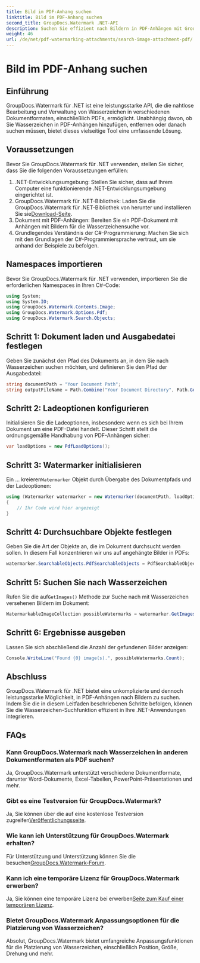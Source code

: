 ```yaml
---
title: Bild im PDF-Anhang suchen
linktitle: Bild im PDF-Anhang suchen
second_title: GroupDocs.Watermark .NET-API
description: Suchen Sie effizient nach Bildern in PDF-Anhängen mit GroupDocs.Watermark für .NET. Vereinfachen Sie mühelos Ihren Wasserzeichenverwaltungsprozess.
weight: 46
url: /de/net/pdf-watermarking-attachments/search-image-attachment-pdf/
---
```


# Bild im PDF-Anhang suchen

## Einführung
GroupDocs.Watermark für .NET ist eine leistungsstarke API, die die nahtlose Bearbeitung und Verwaltung von Wasserzeichen in verschiedenen Dokumentformaten, einschließlich PDFs, ermöglicht. Unabhängig davon, ob Sie Wasserzeichen in PDF-Anhängen hinzufügen, entfernen oder danach suchen müssen, bietet dieses vielseitige Tool eine umfassende Lösung.
## Voraussetzungen
Bevor Sie GroupDocs.Watermark für .NET verwenden, stellen Sie sicher, dass Sie die folgenden Voraussetzungen erfüllen:
1. .NET-Entwicklungsumgebung: Stellen Sie sicher, dass auf Ihrem Computer eine funktionierende .NET-Entwicklungsumgebung eingerichtet ist.
2.  GroupDocs.Watermark für .NET-Bibliothek: Laden Sie die GroupDocs.Watermark für .NET-Bibliothek von herunter und installieren Sie sie[Download-Seite](https://releases.groupdocs.com/Watermark/net/).
3. Dokument mit PDF-Anhängen: Bereiten Sie ein PDF-Dokument mit Anhängen mit Bildern für die Wasserzeichensuche vor.
4. Grundlegendes Verständnis der C#-Programmierung: Machen Sie sich mit den Grundlagen der C#-Programmiersprache vertraut, um sie anhand der Beispiele zu befolgen.

## Namespaces importieren
Bevor Sie GroupDocs.Watermark für .NET verwenden, importieren Sie die erforderlichen Namespaces in Ihren C#-Code:
```csharp
using System;
using System.IO;
using GroupDocs.Watermark.Contents.Image;
using GroupDocs.Watermark.Options.Pdf;
using GroupDocs.Watermark.Search.Objects;
```
## Schritt 1: Dokument laden und Ausgabedatei festlegen
Geben Sie zunächst den Pfad des Dokuments an, in dem Sie nach Wasserzeichen suchen möchten, und definieren Sie den Pfad der Ausgabedatei:
```csharp
string documentPath = "Your Document Path";
string outputFileName = Path.Combine("Your Document Directory", Path.GetFileName(documentPath));
```
## Schritt 2: Ladeoptionen konfigurieren
Initialisieren Sie die Ladeoptionen, insbesondere wenn es sich bei Ihrem Dokument um eine PDF-Datei handelt. Dieser Schritt stellt die ordnungsgemäße Handhabung von PDF-Anhängen sicher:
```csharp
var loadOptions = new PdfLoadOptions();
```
## Schritt 3: Watermarker initialisieren
 Ein ... kreieren`Watermarker` Objekt durch Übergabe des Dokumentpfads und der Ladeoptionen:
```csharp
using (Watermarker watermarker = new Watermarker(documentPath, loadOptions))
{
    // Ihr Code wird hier angezeigt
}
```
## Schritt 4: Durchsuchbare Objekte festlegen
Geben Sie die Art der Objekte an, die im Dokument durchsucht werden sollen. In diesem Fall konzentrieren wir uns auf angehängte Bilder in PDFs:
```csharp
watermarker.SearchableObjects.PdfSearchableObjects = PdfSearchableObjects.AttachedImages;
```
## Schritt 5: Suchen Sie nach Wasserzeichen
 Rufen Sie die auf`GetImages()` Methode zur Suche nach mit Wasserzeichen versehenen Bildern im Dokument:
```csharp
WatermarkableImageCollection possibleWatermarks = watermarker.GetImages();
```
## Schritt 6: Ergebnisse ausgeben
Lassen Sie sich abschließend die Anzahl der gefundenen Bilder anzeigen:
```csharp
Console.WriteLine("Found {0} image(s).", possibleWatermarks.Count);
```

## Abschluss
GroupDocs.Watermark für .NET bietet eine unkomplizierte und dennoch leistungsstarke Möglichkeit, in PDF-Anhängen nach Bildern zu suchen. Indem Sie die in diesem Leitfaden beschriebenen Schritte befolgen, können Sie die Wasserzeichen-Suchfunktion effizient in Ihre .NET-Anwendungen integrieren.
## FAQs
### Kann GroupDocs.Watermark nach Wasserzeichen in anderen Dokumentformaten als PDF suchen?
Ja, GroupDocs.Watermark unterstützt verschiedene Dokumentformate, darunter Word-Dokumente, Excel-Tabellen, PowerPoint-Präsentationen und mehr.
### Gibt es eine Testversion für GroupDocs.Watermark?
 Ja, Sie können über die auf eine kostenlose Testversion zugreifen[Veröffentlichungsseite](https://releases.groupdocs.com/).
### Wie kann ich Unterstützung für GroupDocs.Watermark erhalten?
 Für Unterstützung und Unterstützung können Sie die besuchen[GroupDocs.Watermark-Forum](https://forum.groupdocs.com/c/watermark/19).
### Kann ich eine temporäre Lizenz für GroupDocs.Watermark erwerben?
 Ja, Sie können eine temporäre Lizenz bei erwerben[Seite zum Kauf einer temporären Lizenz](https://purchase.groupdocs.com/temporary-license/).
### Bietet GroupDocs.Watermark Anpassungsoptionen für die Platzierung von Wasserzeichen?
Absolut, GroupDocs.Watermark bietet umfangreiche Anpassungsfunktionen für die Platzierung von Wasserzeichen, einschließlich Position, Größe, Drehung und mehr.